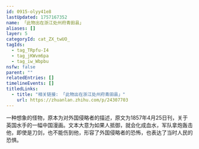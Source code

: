 ```yaml
---
id: 0915-olyy41e8
lastUpdated: 1757167352
name: 「此物出在浙江处州府青田县」
aliases: []
layer: 5
categoryId: cat_ZX_twUO_
tagIds:
  - tag_TRpfu-I4
  - tag_jKWvm6pa
  - tag_iw_Wbpbu
nsfw: false
parent: ""
relatedEntries: []
timelineEvents: []
titledLinks:
  - title: "相关链接: 「此物出在浙江处州府青田县」"
    url: https://zhuanlan.zhihu.com/p/24307703
---
```


一种想象的怪物，原本为对外国侵略者的描述，原文为1857年4月25日刊，关于英国水手的一幅中国漫画。文本大意为如果人抵御，就会化成血水，军队拿炮轰击他，即使是刀剑，也不能伤到他，形容了外国侵略者的恐怖，也表达了当时人民的恐惧。